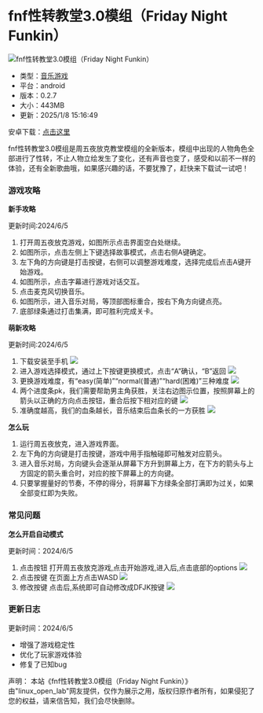 # fnf性转教堂3.0模组（Friday Night Funkin）

![fnf性转教堂3.0模组（Friday Night Funkin）](http://i-2.kuai8.com/2023/0406/8cb40b8727594610a0bb0ad88307a8e6.png)

- 类型：[音乐游戏](http://shouyou.kuai8.com/azgame/yyyx/)
- 平台：android
- 版本：0.2.7
- 大小：443MB
- 更新：2025/1/8 15:16:49

安卓下载：[点击这里](http://kuai8.kuai8ptdown.gongwei511.top:8025/game/picoznq.apk?tk=kDM5QjYykzYyUmYxIDZ5MWOzIDZ5IDZwMTYxAjMhFDZ852b812bj5COpFWdrxnNzQTN1gjNzcTM)

fnf性转教堂3.0模组是周五夜放克教堂模组的全新版本，模组中出现的人物角色全部进行了性转，不止人物立绘发生了变化，还有声音也变了，感受和以前不一样的体验，还有全新歌曲哦，如果感兴趣的话，不要犹豫了，赶快来下载试一试吧！

### 游戏攻略

**新手攻略**

更新时间:2024/6/5

1. 打开周五夜放克游戏，如图所示点击界面空白处继续。
2. 如图所示，点击左侧上下键选择故事模式，点击右侧A键确定。
3. 左下角的方向键是打击按键，右侧可以调整游戏难度，选择完成后点击A键开始游戏。
4. 如图所示，点击字幕进行游戏对话交互。
5. 点击麦克风切换音乐。
6. 如图所示，进入音乐对局，等顶部图标重合，按右下角方向键点亮。
7. 底部绿条通过打击集满，即可胜利完成关卡。

**萌新攻略**

更新时间:2024/6/5

1. 下载安装至手机
   ![](http://i-3.kuai8.com/2024/0605/4134e5e199c7627e62bd21b95b032372.png)
2. 进入游戏选择模式，通过上下按键更换模式，点击“A”确认，“B”返回
   ![](http://i-3.kuai8.com/2024/0605/f0f94c90c8beb435e76ab5a00ff2e4e6.png)
3. 更换游戏难度，有“easy(简单)”“normal(普通)”“hard(困难)”三种难度
   ![](http://i-3.kuai8.com/2024/0605/afa5197a913b901c90cf0a246476247a.png)
4. 两个进度条pk，我们需要帮助男主角获胜，关注右边图示位置，按照屏幕上的箭头以正确的方向点击按钮，重合后按下相对应的键
   ![](http://i-3.kuai8.com/2024/0605/b2f014896b46bf887736ea7eb211fab1.png)
5. 准确度越高，我们的血条越长，音乐结束后血条长的一方获胜
   ![](http://i-3.kuai8.com/2024/0605/c437f605fa426bd6a3c0e9c039bdeeb9.png)

**怎么玩**

1. 运行周五夜放克，进入游戏界面。
2. 左下角的方向键是打击按键，游戏中用手指触碰即可触发对应箭头。
3. 进入音乐对局，方向键头会逐渐从屏幕下方升到屏幕上方，在下方的箭头与上方固定的箭头重合时，对应的按下屏幕上的方向键。
4. 只要掌握量好的节奏，不停的得分，将屏幕下方绿条全部打满即为过关，如果全部变红即为失败。

### 常见问题

**怎么开启自动模式**

更新时间：2024/6/5

1. 点击按钮 打开周五夜放克游戏,点击开始游戏,进入后,点击底部的options
   ![](http://i-3.kuai8.com/2024/0605/bb9490ecbf3d390db6692804f840c218.png)
2. 点击按键 在页面上方点击WASD
   ![](http://i-3.kuai8.com/2024/0605/b86d58ced5d801148c71ff4b5199c2cb.png)
3. 修改按键 点击后,系统即可自动修改成DFJK按键
   ![](http://i-3.kuai8.com/2024/0605/d0929fde1d710605c185cb330cc84a72.png)

### 更新日志

更新时间：2024/6/5

- 增强了游戏稳定性
- 优化了玩家游戏体验
- 修复了已知bug

声明： 本站《fnf性转教堂3.0模组（Friday Night Funkin）》由"linux_open_lab"网友提供，仅作为展示之用，版权归原作者所有，如果侵犯了您的权益，请来信告知，我们会尽快删除。